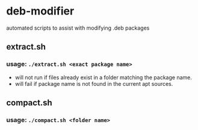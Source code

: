 # deb-modifier
automated scripts to assist with modifying .deb packages

## extract.sh
### usage: `./extract.sh <exact package name>`
- will not run if files already exist in a folder matching the package name.
- will fail if package name is not found in the current apt sources.


## compact.sh
### usage: `./compact.sh <folder name>`
